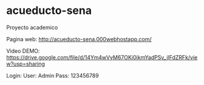 # acueducto-sena
Proyecto academico

Pagina web:
http://acueducto-sena.000webhostapp.com/

Video DEMO:
https://drive.google.com/file/d/14Ym4wVyM67OKi0ikmYadPSv_jlFdZRFk/view?usp=sharing

Login:
User: Admin
Pass: 123456789
